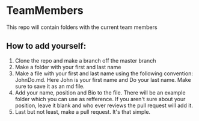 # TeamMembers
This repo will contain folders with the current team members

## How to add yourself:
1. Clone the repo and make a branch off the master branch
2. Make a folder with your first and last name
3. Make a file with your first and last name using the following convention:
   JohnDo.md. Here John is your first name and Do your last name. Make sure to save it as an md file.
4. Add your name, position and Bio to the file. There will be an example folder which you can use as refference.
   If you aren't sure about your position, leave it blank and who ever reviews the pull request will add it.
5. Last but not least, make a pull request. It's that simple.
